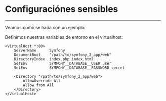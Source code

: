# Configuraciónes sensibles
---------------------------

Veamos como se haría con un ejemplo:

Definimos nuestras variables de entorno en el virtualhost:

    <VirtualHost *:80>
        ServerName      Symfony
        DocumentRoot    "/path/to/symfony_2_app/web"
        DirectoryIndex  index.php index.html
        SetEnv          SYMFONY__DATABASE__USER user
        SetEnv          SYMFONY__DATABASE__PASSWORD secret

        <Directory "/path/to/symfony_2_app/web">
            AllowOverride All
            Allow from All
        </Directory>
    </VirtualHost>

